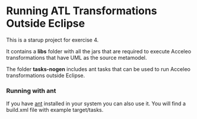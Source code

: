 # Running ATL Transformations Outside Eclipse

This is a starup project for exercise 4.

It contains a **libs** folder with all the jars that are required to execute Acceleo transformations that have UML as the source metamodel.

The folder **tasks-nogen** includes ant tasks that can be used to run Acceleo transformations outside Eclipse.

### Running with ant

If you have [ant](http://ant.apache.org) installed in your system you can also use it. You will find a build.xml file with example target/tasks.



